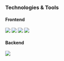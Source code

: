 ### Technologies & Tools

#### Frontend

![](https://img.shields.io/badge/Code-React-informational?style=flat&logo=React&logoColor=white&color=2bbc8a)
![](https://img.shields.io/badge/Code-Redux-informational?style=flat&logo=Redux&logoColor=white&color=2bbc8a)
![](https://img.shields.io/badge/Code-Typescript-informational?style=flat&logo=Typescript&logoColor=white&color=2bbc8a)
![](https://img.shields.io/badge/Code-styled-components-informational?style=flat&logo=styledcomponents&logoColor=white&color=2bbc8a)

#### Backend

![](https://img.shields.io/badge/Code-NodeJS-informational?style=flat&logo=Node.js&logoColor=white&color=2bbc8a)


<!--
**sinansubasi95/sinansubasi95** is a ✨ _special_ ✨ repository because its `README.md` (this file) appears on your GitHub profile.

Here are some ideas to get you started:

- 🔭 I’m currently working on ...
- 🌱 I’m currently learning ...
- 👯 I’m looking to collaborate on ...
- 🤔 I’m looking for help with ...
- 💬 Ask me about ...
- 📫 How to reach me: ...
- 😄 Pronouns: ...
- ⚡ Fun fact: ...
-->

